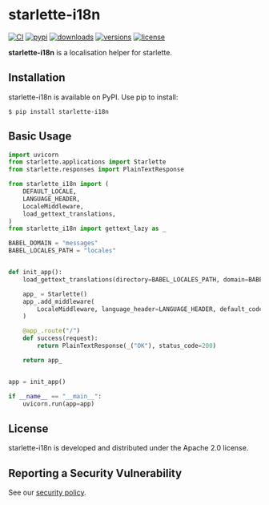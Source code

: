 # starlette-i18n

[![CI](https://github.com/bigbag/starlette-i18n/workflows/CI/badge.svg)](https://github.com/bigbag/starlette-i18n/actions?query=workflow%3ACI)
[![pypi](https://img.shields.io/pypi/v/starlette-i18n.svg)](https://pypi.python.org/pypi/starlette-i18n)
[![downloads](https://img.shields.io/pypi/dm/starlette-i18n.svg)](https://pypistats.org/packages/starlette-i18n)
[![versions](https://img.shields.io/pypi/pyversions/starlette-i18n.svg)](https://github.com/bigbag/starlette-i18n)
[![license](https://img.shields.io/github/license/bigbag/starlette-i18n.svg)](https://github.com/bigbag/starlette-i18n/blob/master/LICENSE)


**starlette-i18n** is a localisation helper for starlette.


## Installation

starlette-i18n is available on PyPI.
Use pip to install:

    $ pip install starlette-i18n

## Basic Usage

```py
import uvicorn
from starlette.applications import Starlette
from starlette.responses import PlainTextResponse

from starlette_i18n import (
    DEFAULT_LOCALE,
    LANGUAGE_HEADER,
    LocaleMiddleware,
    load_gettext_translations,
)
from starlette_i18n import gettext_lazy as _

BABEL_DOMAIN = "messages"
BABEL_LOCALES_PATH = "locales"


def init_app():
    load_gettext_translations(directory=BABEL_LOCALES_PATH, domain=BABEL_DOMAIN)

    app_ = Starlette()
    app_.add_middleware(
        LocaleMiddleware, language_header=LANGUAGE_HEADER, default_code=DEFAULT_LOCALE
    )

    @app_.route("/")
    def success(request):
        return PlainTextResponse(_("OK"), status_code=200)

    return app_


app = init_app()

if __name__ == "__main__":
    uvicorn.run(app=app)
```

## License

starlette-i18n is developed and distributed under the Apache 2.0 license.

## Reporting a Security Vulnerability

See our [security policy](https://github.com/bigbag/starlette-i18n/security/policy).
